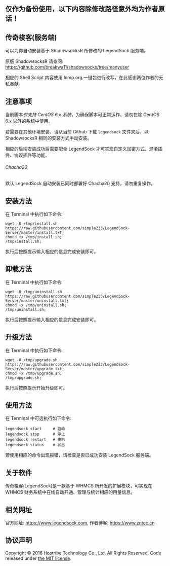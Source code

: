## 仅作为备份使用，以下内容除修改路径意外均为作者原话！

## 传奇梭客(服务端)
可以为你自动安装基于 ShadowsocksR 所修改的 LegendSock 服务端。

原版 ShadowsocksR 请查阅: https://github.com/breakwa11/shadowsocks/tree/manyuser

相应的 Shell Script 内容使用 lnmp.org 一键包进行改写，在此感谢两位作者的无私奉献。

## 注意事项
当前脚本*仅支持 CentOS 6.x 系统*，为确保脚本可正常运作、请勿在除 CentOS 6.x 以外的系统中使用。

若需要在其他环境安装、请从当前 Github 下载 `legendsock` 文件夹后，以 ShadowsocksR 相同的安装方式手动安装。

相应的后端安装成功后需要配合 LegendSock 才可实现自定义加密方式、混淆插件、协议插件等功能。

###### Chacha20

默认 LegendSock 自动安装已同时部署好 Chacha20 支持，请勿重复操作。

## 安装方法
在 Terminal 中执行如下命令:
```
wget -O /tmp/install.sh https://raw.githubusercontent.com/simple233/LegendSock-Server/master/install.txt;
chmod +x /tmp/install.sh;
/tmp/install.sh;
```
执行后按照提示输入相应的信息完成安装即可。

## 卸载方法
在 Terminal 中执行如下命令:
```
wget -O /tmp/uninstall.sh https://raw.githubusercontent.com/simple233/LegendSock-Server/master/uninstall.txt;
chmod +x /tmp/uninstall.sh;
/tmp/uninstall.sh;
```
执行后按照提示输入相应的信息完成安装即可。

## 升级方法
在 Terminal 中执行如下命令:
```
wget -O /tmp/upgrade.sh https://raw.githubusercontent.com/simple233/LegendSock-Server/master/upgrade.txt;
chmod +x /tmp/upgrade.sh;
/tmp/upgrade.sh;
```
执行后按照提示开始升级即可。

## 使用方法
在 Terminal 中可选执行如下命令:
```
legendsock start     # 启动
legendsock stop      # 停止
legendsock restart   # 重启
legendsock status    # 状态
```
若使用相应的命令出现报错，请检查是否已成功安装 LegendSock 服务端。

## 关于软件
传奇梭客(LegendSock)是一款基于 WHMCS 所开发的扩展模块，可实现在 WHMCS 财务系统中在线自动开通、管理与统计相应的用量信息。

## 相关网址
官方网址: https://www.legendsock.com, 作者博客: https://www.zntec.cn

## 协议声明
Copyright &copy; 2016 Hostribe Technology Co., Ltd. All Rights Reserved. Code released under [the MIT license](https://github.com/babytomas/LegendSock-Server/blob/master/LICENSE).
